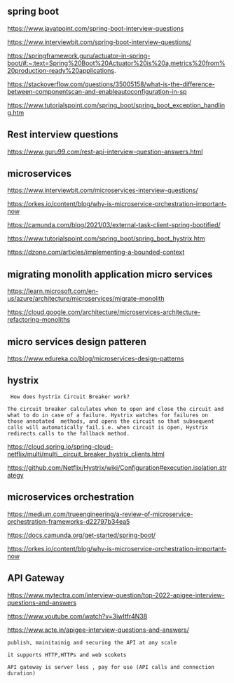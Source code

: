 ## spring boot
https://www.javatpoint.com/spring-boot-interview-questions

https://www.interviewbit.com/spring-boot-interview-questions/

https://springframework.guru/actuator-in-spring-boot/#:~:text=Spring%20Boot%20Actuator%20is%20a,metrics%20from%20production-ready%20applications.

https://stackoverflow.com/questions/35005158/what-is-the-difference-between-componentscan-and-enableautoconfiguration-in-sp

https://www.tutorialspoint.com/spring_boot/spring_boot_exception_handling.htm

## Rest interview questions
https://www.guru99.com/rest-api-interview-question-answers.html


## microservices
https://www.interviewbit.com/microservices-interview-questions/

https://orkes.io/content/blog/why-is-microservice-orchestration-important-now

https://camunda.com/blog/2021/03/external-task-client-spring-bootified/

https://www.tutorialspoint.com/spring_boot/spring_boot_hystrix.htm

https://dzone.com/articles/implementing-a-bounded-context

## migrating monolith application micro services 
https://learn.microsoft.com/en-us/azure/architecture/microservices/migrate-monolith

https://cloud.google.com/architecture/microservices-architecture-refactoring-monoliths

## micro services design patteren
https://www.edureka.co/blog/microservices-design-patterns


## hystrix
     How does hystrix Circuit Breaker work?
    
    The circuit breaker calculates when to open and close the circuit and what to do in case of a failure. Hystrix watches for failures on 
    those annotated  methods, and opens the circuit so that subsequent calls will automatically fail.i.e. when circuit is open, Hystrix redirects calls to the fallback method.

https://cloud.spring.io/spring-cloud-netflix/multi/multi__circuit_breaker_hystrix_clients.html

https://github.com/Netflix/Hystrix/wiki/Configuration#execution.isolation.strategy

## microservices orchestration
https://medium.com/trueengineering/a-review-of-microservice-orchestration-frameworks-d22797b34ea5

https://docs.camunda.org/get-started/spring-boot/

https://orkes.io/content/blog/why-is-microservice-orchestration-important-now



## API Gateway
https://www.mytectra.com/interview-question/top-2022-apigee-interview-questions-and-answers

https://www.youtube.com/watch?v=3iwItfr4N38

https://www.acte.in/apigee-interview-questions-and-answers/

    publish, mainitainig and securing the API at any scale

    it supports HTTP,HTTPs and web scokets
    
    API gateway is server less , pay for use (API calls and connection duration)
